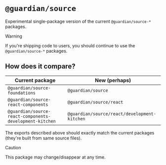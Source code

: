 # `@guardian/source`

Experimental single-package version of the current `@guardian/source-*` packages.

> [!WARNING]
> If you're shipping code to users, you should continue to use the `@guardian/source-*` packages.

## How does it compare?

| Current package                                         | New (perhaps)                                |
| ------------------------------------------------------- | -------------------------------------------- |
| `@guardian/source-foundations`                          | `@guardian/source`                           |
| `@guardian/source-react-components`                     | `@guardian/source/react`                     |
| `@guardian/source-react-components-development-kitchen` | `@guardian/source/react/development-kitchen` |

The exports described above should exactly match the current packages (they're built from same source files).

> [!CAUTION]
> This package may change/disappear at any time.
